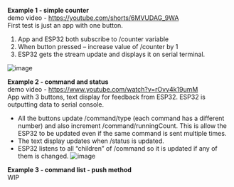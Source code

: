 

**Example 1 - simple counter** \
demo video - https://youtube.com/shorts/6MVUDAG_9WA \
First test is just an app with one button. 
1. App and ESP32 both subscribe to /counter variable
2. When button pressed – increase value of /counter by 1
3. ESP32 gets the stream update and displays it on serial terminal.

![image](https://github.com/ICST-Technion/Realtime-IOT-examples/assets/3014352/e8844eb5-20b4-404e-92dd-b26b37e95a9e)


**Example 2 - command and status**\
demo video - https://www.youtube.com/watch?v=rOvv4k19umM \
App with 3 buttons, text display for feedback from ESP32.
ESP32 is outputting data to serial console.
- All the buttons update /command/type (each command has a different number) and also increment /command/runningCount. This is allow the ESP32 to be updated even if the same command is sent multiple times.
- The text display updates when /status is updated.
- ESP32 listens to all “children” of /command so it is updated if any of them is changed.
![image](https://github.com/ICST-Technion/Realtime-IOT-examples/assets/3014352/b8060bc2-cb42-474d-801d-6578649a1824)

**Example 3 - command list - push method**\
WIP






